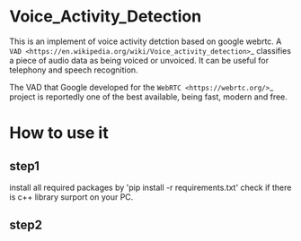 # Voice_Activity_Detection
This is an implement of voice activity detction based on google webrtc. 
A `VAD <https://en.wikipedia.org/wiki/Voice_activity_detection>`_
classifies a piece of audio data as being voiced or unvoiced. It can
be useful for telephony and speech recognition.

The VAD that Google developed for the `WebRTC <https://webrtc.org/>`_
project is reportedly one of the best available, being fast, modern
and free.

# How to use it
## step1
install all required packages by 'pip install -r requirements.txt'
check if there is c++ library surport on your PC.

## step2


